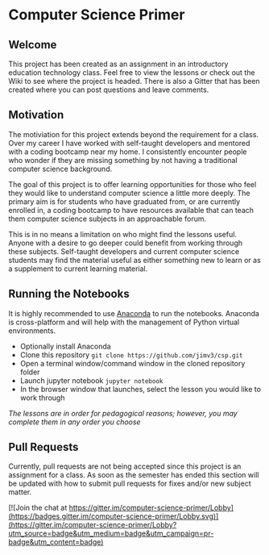 # Computer Science Primer
## Welcome
This project has been created as an assignment in an introductory education technology class. Feel free to view the lessons or check out the Wiki to see where the project is headed. There is also a Gitter that has been created where you can post questions and leave comments.

## Motivation
The motiviation for this project extends beyond the requirement for a class. Over my career I have worked with self-taught developers and mentored with a coding bootcamp near my home. I consistently encounter people who wonder if they are missing something by not having a traditional computer science background.

The goal of this project is to offer learning opportunities for those who feel they would like to understand computer science a little more deeply. The primary aim is for students who have graduated from, or are currently enrolled in, a coding bootcamp to have resources available that can teach them computer science subjects in an approachable forum.

This is in no means a limitation on who might find the lessons useful. Anyone with a desire to go deeper could benefit from working through these subjects. Self-taught developers and current computer science students may find the material useful as either something new to learn or as a supplement to current learning material.

## Running the Notebooks
It is highly recommended to use [Anaconda](https://anaconda.com/download) to run the notebooks. Anaconda is cross-platform and will help with the management of Python virtual environments.
- Optionally install Anaconda
- Clone this repository `git clone https://github.com/jimv3/csp.git`
- Open a terminal window/command window in the cloned repository folder
- Launch jupyter notebook `jupyter notebook`
- In the browser window that launches, select the lesson you would like to work through

_The lessons are in order for pedagogical reasons; however, you may complete them in any order you choose_

## Pull Requests
Currently, pull requests are not being accepted since this project is an assignment for a class. As soon as the semester has ended this section will be updated with how to submit pull requests for fixes and/or new subject matter.

[![Join the chat at https://gitter.im/computer-science-primer/Lobby](https://badges.gitter.im/computer-science-primer/Lobby.svg)](https://gitter.im/computer-science-primer/Lobby?utm_source=badge&utm_medium=badge&utm_campaign=pr-badge&utm_content=badge)
